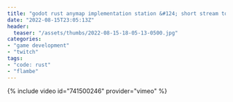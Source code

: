 ```yaml
---
title: "godot rust anymap implementation station &#124; short stream today, probably"
date: "2022-08-15T23:05:13Z"
header:
  teaser: "/assets/thumbs/2022-08-15-18-05-13-0500.jpg"
categories:
- "game development"
- "twitch"
tags:
- "code: rust"
- "flambe"
---
```

{% include video id="741500246" provider="vimeo" %}
